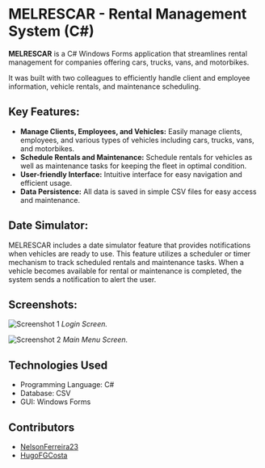 # MELRESCAR - Rental Management System (C#)

**MELRESCAR** is a C# Windows Forms application that streamlines rental management for companies offering cars, trucks, vans, and motorbikes.

It was built with two colleagues to efficiently handle client and employee information, vehicle rentals, and maintenance scheduling.

## Key Features:

- **Manage Clients, Employees, and Vehicles:** Easily manage clients, employees, and various types of vehicles including cars, trucks, vans, and motorbikes.
- **Schedule Rentals and Maintenance:** Schedule rentals for vehicles as well as maintenance tasks for keeping the fleet in optimal condition.
- **User-friendly Interface:** Intuitive interface for easy navigation and efficient usage.
- **Data Persistence:** All data is saved in simple CSV files for easy access and maintenance.

## Date Simulator:

MELRESCAR includes a date simulator feature that provides notifications when vehicles are ready to use. This feature utilizes a scheduler or timer mechanism to track scheduled rentals and maintenance tasks. When a vehicle becomes available for rental or maintenance is completed, the system sends a notification to alert the user.

## Screenshots:

![Screenshot 1](https://brunofilipefs96.github.io/Assets/Images/project5.png)
*Login Screen.*

![Screenshot 2](https://brunofilipefs96.github.io/Assets/Images/project5-hover.png)
*Main Menu Screen.*

## Technologies Used

- Programming Language: C#
- Database: CSV
- GUI: Windows Forms

## Contributors

- [NelsonFerreira23](https://github.com/NelsonFerreira23)
- [HugoFGCosta](https://github.com/HugoFGCosta)
